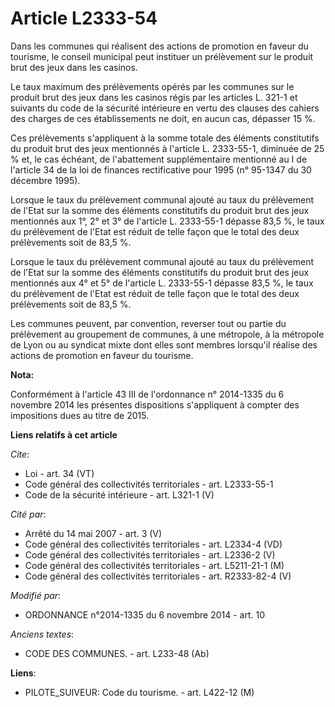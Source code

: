 # Article L2333-54

Dans les communes qui réalisent des actions de promotion en faveur du tourisme, le conseil municipal peut instituer un
prélèvement sur le produit brut des jeux dans les casinos. 

Le taux maximum des prélèvements opérés par les communes sur le produit brut des jeux dans les casinos régis par les articles
L. 321-1 et suivants du code de la sécurité intérieure en vertu des clauses des cahiers des charges de ces établissements ne
doit, en aucun cas, dépasser 15 %. 

Ces prélèvements s'appliquent à la somme totale des éléments constitutifs du produit brut des jeux mentionnés à l'article L.
2333-55-1, diminuée de 25 % et, le cas échéant, de l'abattement supplémentaire mentionné au I de l'article 34 de la loi de
finances rectificative pour 1995 (n° 95-1347 du 30 décembre 1995). 

Lorsque le taux du prélèvement communal ajouté au taux du prélèvement de l'Etat sur la somme des éléments constitutifs du
produit brut des jeux mentionnés aux 1°, 2° et 3° de l'article L. 2333-55-1 dépasse 83,5 %, le taux du prélèvement de l'Etat
est réduit de telle façon que le total des deux prélèvements soit de 83,5 %. 

Lorsque le taux du prélèvement communal ajouté au taux du prélèvement de l'Etat sur la somme des éléments constitutifs du
produit brut des jeux mentionnés aux 4° et 5° de l'article L. 2333-55-1 dépasse 83,5 %, le taux du prélèvement de l'Etat est
réduit de telle façon que le total des deux prélèvements soit de 83,5 %. 

Les communes peuvent, par convention, reverser tout ou partie du prélèvement au groupement de communes, à une métropole, à la
métropole de Lyon ou au syndicat mixte dont elles sont membres lorsqu'il réalise des actions de promotion en faveur du
tourisme.

**Nota:**

Conformément à l'article 43 III de l'ordonnance n° 2014-1335 du 6 novembre 2014 les présentes dispositions s'appliquent à
compter des impositions dues au titre de 2015.

**Liens relatifs à cet article**

_Cite_:

  - Loi - art. 34 (VT)
  - Code général des collectivités territoriales - art. L2333-55-1
  - Code de la sécurité intérieure - art. L321-1 (V)

_Cité par_:

  - Arrêté du 14 mai 2007 - art. 3 (V)
  - Code général des collectivités territoriales - art. L2334-4 (VD)
  - Code général des collectivités territoriales - art. L2336-2 (V)
  - Code général des collectivités territoriales - art. L5211-21-1 (M)
  - Code général des collectivités territoriales - art. R2333-82-4 (V)

_Modifié par_:

  - ORDONNANCE n°2014-1335 du 6 novembre 2014 - art. 10

_Anciens textes_:

  - CODE DES COMMUNES. - art. L233-48 (Ab)

**Liens**:

  - PILOTE_SUIVEUR: Code du tourisme. - art. L422-12 (M)
